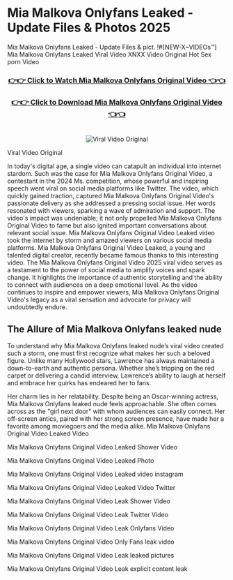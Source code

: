 # Mia Malkova Onlyfans Leaked - Update Files & Photos 2025

Mia Malkova Onlyfans Leaked - Update Files & pict. !#[NEW-X~VIDEOs™] Mia Malkova Onlyfans Leaked Viral Video XNXX Video Original Hot Sex porn Video
<br>
<div align="center">
<h3><a href="https://links2leaks.com?utm_source=miamalkova&utm_medium=gitlong" rel="nofollow">👉👉 Click to Watch Mia Malkova Onlyfans Original Video 👈👈</a></h3>
<h3><a href="https://links2leaks.com?utm_source=miamalkova&utm_medium=gitlong" rel="nofollow">👉👉 Click to Download Mia Malkova Onlyfans Original Video 👈👈</a></h3>
<br>
<a href="https://links2leaks.com?utm_source=miamalkova&utm_medium=gitlong" rel="nofollow"><img src="https://i.ibb.co/Gkj2r4b/banner.png" alt="Viral Video Original" style="max-width: 100%; display: inline-block;" data-target="animated-image.originalImage"></a>
</div>

Viral Video Original

In today's digital age, a single video can catapult an individual into internet stardom. Such was the case for Mia Malkova Onlyfans Original Video, a contestant in the 2024 Ms. competition, whose powerful and inspiring speech went viral on social media platforms like Twitter.
The video, which quickly gained traction, captured Mia Malkova Onlyfans Original Video's passionate delivery as she addressed a pressing social issue. Her words resonated with viewers, sparking a wave of admiration and support. The video's impact was undeniable; it not only propelled Mia Malkova Onlyfans Original Video to fame but also ignited important conversations about relevant social issue.
Mia Malkova Onlyfans Original Video Leaked video took the internet by storm and amazed viewers on various social media platforms. Mia Malkova Onlyfans Original Video Leaked, a young and talented digital creator, recently became famous thanks to this interesting video.
The Mia Malkova Onlyfans Original Video 2025 viral video serves as a testament to the power of social media to amplify voices and spark change. It highlights the importance of authentic storytelling and the ability to connect with audiences on a deep emotional level. As the video continues to inspire and empower viewers, Mia Malkova Onlyfans Original Video's legacy as a viral sensation and advocate for privacy will undoubtedly endure.

<h2>The Allure of Mia Malkova Onlyfans leaked nude</h2>


To understand why Mia Malkova Onlyfans leaked nude’s viral video created such a storm, one must first recognize what makes her such a beloved figure. Unlike many Hollywood stars, Lawrence has always maintained a down-to-earth and authentic persona. Whether she’s tripping on the red carpet or delivering a candid interview, Lawrence’s ability to laugh at herself and embrace her quirks has endeared her to fans.

Her charm lies in her relatability. Despite being an Oscar-winning actress, Mia Malkova Onlyfans leaked nude feels approachable. She often comes across as the "girl next door" with whom audiences can easily connect. Her off-screen antics, paired with her strong screen presence, have made her a favorite among moviegoers and the media alike.
Mia Malkova Onlyfans Original Video Leaked Video

Mia Malkova Onlyfans Original Video Leaked Shower Video

Mia Malkova Onlyfans Original Video Leaked Photo

Mia Malkova Onlyfans Original Video Leaked video instagram

Mia Malkova Onlyfans Original Video Leaked Video Twitter

Mia Malkova Onlyfans Original Video Leak Shower Video

Mia Malkova Onlyfans Original Video Leak Twitter Video

Mia Malkova Onlyfans Original Video Leak Onlyfans Video

Mia Malkova Onlyfans Original Video Only Fans leak video

Mia Malkova Onlyfans Original Video Leak leaked pictures

Mia Malkova Onlyfans Original Video Leak explicit content leak